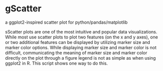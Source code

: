 # gScatter
a ggplot2-inspired scatter plot for python/pandas/matplotlib

sScatter plots are one of the most intuitive and popular data visualizations. While most use scatter plots to plot two features (on the x and y axes), one or two additional features can be displayed by utilizing marker size and marker color options. While displaying marker size and marker color is not difficult, communicating the meaning of marker size and marker color directly on the plot through a figure legend is not as simple as when using ggplot2 in R. This script shows one way to do this.
